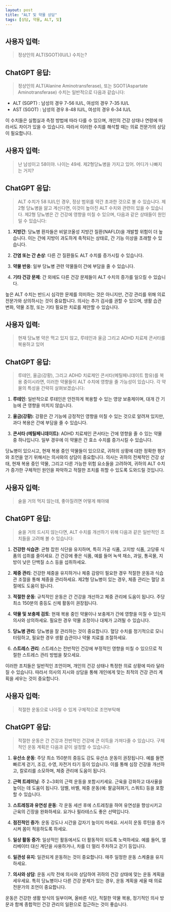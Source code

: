 ```yaml
---
layout: post
title: "ALT 및 약물 상담"
tags: [상담, 약물, ALT, 및]
---
```


## 사용자 입력:
> 정상인의 ALT(SGOT)(IU/L) 수치는?

## ChatGPT 응답:
> 정상인의 ALT(Alanine Aminotransferase), 또는 SGOT(Aspartate Aminotransferase) 수치는 일반적으로 다음과 같습니다:

- ALT (SGPT) : 남성의 경우 7-56 IU/L, 여성의 경우 7-35 IU/L
- AST (SGOT) : 남성의 경우 8-48 IU/L, 여성의 경우 6-34 IU/L

이 수치들은 실험실과 측정 방법에 따라 다를 수 있으며, 개인의 건강 상태나 연령에 따라서도 차이가 있을 수 있습니다. 따라서 이러한 수치를 해석할 때는 의료 전문가의 상담이 필요합니다.

## 사용자 입력:
> 난 남성이고 58이야. 나이는 49세. 제2형당뇨병을 가지고 있어. 어디가 나빠지는 거지?

## ChatGPT 응답:
> ALT 수치가 58 IU/L인 경우, 정상 범위를 약간 초과한 것으로 볼 수 있습니다. 제2형 당뇨병을 앓고 계신다면, 이것이 높아진 ALT 수치와 관련이 있을 수 있습니다. 제2형 당뇨병은 간 건강에 영향을 미칠 수 있으며, 다음과 같은 상태들이 원인일 수 있습니다:

1. **지방간**: 당뇨병 환자들은 비알코올성 지방간 질환(NAFLD)을 개발할 위험이 더 높습니다. 이는 간에 지방이 과도하게 축적되는 상태로, 간 기능 이상을 초래할 수 있습니다.

2. **간염 또는 간 손상**: 다른 간 질환들도 ALT 수치를 증가시킬 수 있습니다.

3. **약물 반응**: 일부 당뇨병 관련 약물들이 간에 부담을 줄 수 있습니다.

4. **기타 건강 문제**: 간 외에도 다른 건강 문제들이 ALT 수치의 증가를 일으킬 수 있습니다.

높은 ALT 수치는 반드시 심각한 문제를 의미하는 것은 아니지만, 건강 관리를 위해 의료 전문가와 상의하시는 것이 중요합니다. 의사는 추가 검사를 권할 수 있으며, 생활 습관 변화, 약물 조정, 또는 기타 필요한 치료를 제안할 수 있습니다.

## 사용자 입력:
> 현재 당뇨병 약은 먹고 있지 않고, 루테인과 울금 그리고 ADHD 치료제 콘서타를 복용하고 있어

## ChatGPT 응답:
> 루테인, 울금(강황), 그리고 ADHD 치료제인 콘서타(메틸페니데이트 함유)를 복용 중이시라면, 이러한 약물들이 ALT 수치에 영향을 줄 가능성이 있습니다. 각 약물의 특성을 간략히 살펴보겠습니다:

1. **루테인**: 일반적으로 루테인은 안전하게 복용할 수 있는 영양 보충제이며, 대개 간 기능에 큰 영향을 미치지 않습니다.

2. **울금(강황)**: 강황은 간 기능에 긍정적인 영향을 미칠 수 있는 것으로 알려져 있지만, 과다 복용은 간에 부담을 줄 수 있습니다.

3. **콘서타 (메틸페니데이트)**: ADHD 치료제인 콘서타는 간에 영향을 줄 수 있는 약물 중 하나입니다. 일부 경우에 이 약물은 간 효소 수치를 증가시킬 수 있습니다.

당뇨병이 있으시고, 현재 복용 중인 약물들이 있으므로, 귀하의 상황에 대한 정확한 평가와 조언을 얻기 위해서는 의사와의 상담이 중요합니다. 의사는 귀하의 전체적인 건강 상태, 현재 복용 중인 약물, 그리고 다른 가능한 위험 요소들을 고려하여, 귀하의 ALT 수치가 증가한 구체적인 원인을 파악하고 적절한 조치를 취할 수 있도록 도와드릴 것입니다.

## 사용자 입력:
> 술을 거의 먹지 않는데, 좋아질려면 어떻게 해야돼

## ChatGPT 응답:
> 술을 거의 드시지 않는다면, ALT 수치를 개선하기 위해 다음과 같은 일반적인 조치들을 고려해 볼 수 있습니다:

1. **건강한 식습관**: 균형 잡힌 식단을 유지하며, 특히 가공 식품, 고지방 식품, 고당류 식품의 섭취를 줄이세요. 간 건강에 좋은 식품, 예를 들어 녹색 채소, 과일, 통곡물, 지방이 낮은 단백질 소스 등을 섭취하세요.

2. **체중 관리**: 건강한 체중을 유지하거나 체중 감량이 필요한 경우 적절한 운동과 식습관 조절을 통해 체중을 관리하세요. 제2형 당뇨병이 있는 경우, 체중 관리는 혈당 조절에도 도움이 됩니다.

3. **적절한 운동**: 규칙적인 운동은 간 건강을 개선하고 체중 관리에 도움이 됩니다. 주당 최소 150분의 중등도 신체 활동이 권장됩니다.

4. **약물 및 보충제 검토**: 현재 복용 중인 약물이나 보충제가 간에 영향을 미칠 수 있는지 의사와 상의하세요. 필요한 경우 약물 조정이나 대체가 고려될 수 있습니다.

5. **당뇨병 관리**: 당뇨병을 잘 관리하는 것이 중요합니다. 혈당 수치를 정기적으로 모니터링하고, 필요한 경우 생활 습관이나 약물 치료를 조절하세요.

6. **스트레스 관리**: 스트레스는 전반적인 건강에 부정적인 영향을 미칠 수 있으므로 적절한 스트레스 관리 방법을 찾으세요.

이러한 조치들은 일반적인 조언이며, 개인의 건강 상태나 특정한 의료 상황에 따라 달라질 수 있습니다. 따라서 의사의 지시와 상담을 통해 개인에게 맞는 최적의 건강 관리 계획을 세우는 것이 중요합니다.

## 사용자 입력:
> 적절한 운동으로 나아질 수 있게 구체적으로 조언부탁해

## ChatGPT 응답:
> 적절한 운동은 간 건강과 전반적인 건강에 큰 이득을 가져다줄 수 있습니다. 구체적인 운동 계획은 다음과 같이 설정할 수 있습니다:

1. **유산소 운동**: 주당 최소 150분의 중등도 강도 유산소 운동이 권장됩니다. 예를 들면 빠르게 걷기, 조깅, 수영, 자전거 타기 등이 있습니다. 이를 통해 심장 건강을 개선하고, 칼로리를 소모하며, 체중 관리에 도움이 됩니다.

2. **근력 트레이닝**: 주 2~3회의 근력 운동을 포함시키세요. 근육을 강화하고 대사율을 높이는 데 도움이 됩니다. 덤벨, 바벨, 체중 운동(예: 팔굽혀펴기, 스쿼트) 등을 포함할 수 있습니다.

3. **스트레칭과 유연성 운동**: 각 운동 세션 후에 스트레칭을 하여 유연성을 향상시키고 근육의 긴장을 완화하세요. 요가나 필라테스도 좋은 선택입니다.

4. **점진적인 증가**: 운동 강도나 시간을 갑자기 높이지 마세요. 서서히 운동 루틴을 증가시켜 몸이 적응하도록 하세요.

5. **일상 활동 증가**: 일상적인 활동에서도 더 활동적이 되도록 노력하세요. 예를 들어, 엘리베이터 대신 계단을 사용하거나, 차를 더 멀리 주차하고 걷기 등입니다.

6. **일관성 유지**: 일관되게 운동하는 것이 중요합니다. 매주 일정한 운동 스케줄을 유지하세요.

7. **의사와 상담**: 운동 시작 전에 의사와 상담하여 귀하의 건강 상태에 맞는 운동 계획을 세우세요. 특히 당뇨병이나 다른 건강 문제가 있는 경우, 운동 계획을 세울 때 의료 전문가의 조언이 중요합니다.

운동은 건강한 생활 방식의 일부이며, 올바른 식단, 적절한 약물 복용, 정기적인 의사 방문과 함께 종합적인 건강 관리의 일환으로 접근하는 것이 좋습니다.

